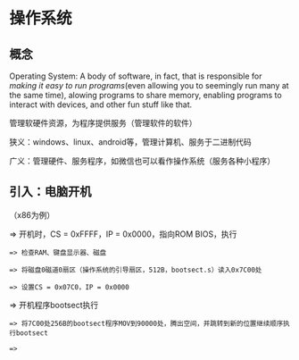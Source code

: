 # 操作系统 

## 概念 

Operating System: A body of software, in fact, that is responsible for *making it easy to run programs*(even allowing you to seemingly run many at the same time), alowing programs to share memory, enabling programs to interact with devices, and other fun stuff like that. 

管理软硬件资源，为程序提供服务（管理软件的软件） 

狭义：windows、linux、android等，管理计算机、服务于二进制代码 

广义：管理硬件、服务程序，如微信也可以看作操作系统（服务各种小程序）

## 引入：电脑开机 

（x86为例） 

=> 开机时，CS = 0xFFFF，IP = 0x0000，指向ROM BIOS，执行 

    => 检查RAM、键盘显示器、磁盘 

    => 将磁盘0磁道0扇区（操作系统的引导扇区，512B，bootsect.s）读入0x7C00处 

    => 设置CS = 0x07C0，IP = 0x0000 

=> 开机程序bootsect执行 

    => 将7C00处256B的bootsect程序MOV到90000处，腾出空间，并跳转到新的位置继续顺序执行bootsect 

    => 